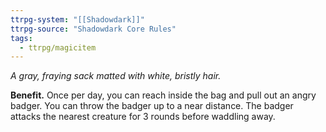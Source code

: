 ```yaml
---
ttrpg-system: "[[Shadowdark]]"
ttrpg-source: "Shadowdark Core Rules"
tags:
  - ttrpg/magicitem
---
```

*A gray, fraying sack matted with white, bristly hair.*

**Benefit.** Once per day, you can reach inside the bag and pull out an angry badger. You can throw the badger up to a near distance. The badger attacks the nearest creature for 3 rounds before waddling away.
